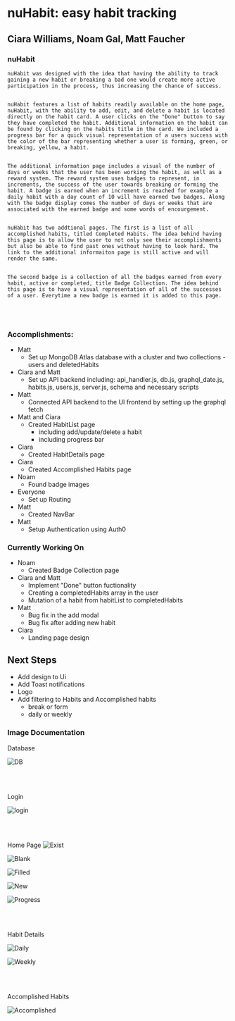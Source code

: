 # **nuHabit**: easy habit tracking

## Ciara Williams, Noam Gal, Matt Faucher

### nuHabit

    nuHabit was designed with the idea that having the ability to track gaining a new habit or breaking a bad one would create more active participation in the process, thus increasing the chance of success.


    nuHabit features a list of habits readily available on the home page, nuHabit, with the ability to add, edit, and delete a habit is located directly on the habit card. A user clicks on the "Done" button to say they have completed the habit. Additional information on the habit can be found by clicking on the habits title in the card. We included a progress bar for a quick visual representation of a users success with the color of the bar representing whether a user is forming, green, or breaking, yellow, a habit.


    The additional information page includes a visual of the number of days or weeks that the user has been working the habit, as well as a reward system. The reward system uses badges to represent, in increments, the success of the user towards breaking or forming the habit. A badge is earned when an increment is reached for example a daily habit with a day count of 10 will have earned two badges. Along with the badge display comes the number of days or weeks that are associated with the earned badge and some words of encourgement.


    nuHabit has two addtional pages. The first is a list of all accomplished habits, titled Completed Habits. The idea behind having this page is to allow the user to not only see their accomplishments but also be able to find past ones without having to look hard. The link to the additional informaiton page is still active and will render the same.


    The second badge is a collection of all the badges earned from every habit, active or completed, title Badge Collection. The idea behind this page is to have a visual representation of all of the successes of a user. Everytime a new badge is earned it is added to this page.

<br>
<br>

### Accomplishments:

- Matt
  - Set up MongoDB Atlas database with a cluster and two collections - users and deletedHabits
- Ciara and Matt
  - Set up API backend including: api_handler.js, db.js, graphql_date.js, habits.js, users.js, server.js, schema and necessary scripts
- Matt
  - Connected API backend to the UI frontend by setting up the graphql fetch
- Matt and Ciara
  - Created HabitList page
    - including add/update/delete a habit
    - including progress bar
- Ciara
  - Created HabitDetails page
- Ciara
  - Created Accomplished Habits page
- Noam
  - Found badge images
- Everyone
  - Set up Routing
- Matt
  - Created NavBar
- Matt
  - Setup Authentication using Auth0

### Currently Working On

- Noam
  - Created Badge Collection page
- Ciara and Matt
  - Implement "Done" button fuctionality
  - Creating a completedHabits array in the user
  - Mutation of a habit from habitList to completedHabits
- Matt
  - Bug fix in the add modal
  - Bug fix after adding new habit
- Ciara
  - Landing page design

## Next Steps

- Add design to Ui
- Add Toast notifications
- Logo
- Add filtering to Habits and Accomplished habits
  - break or form
  - daily or weekly

### Image Documentation

Database

![DB](/readme-images/DB.png)

<br>
<br>

Login

![login](/readme-images/Login.png)

<br>
<br>

Home Page
![Exist](/readme-images/Existing.png)

![Blank](/readme-images/BlankModal.png)

![Filled](/readme-images/FilledModal.png)

![New](/readme-images/NewHabitAdded.png)

![Progress](/readme-images/ProgressBarDifference.png)

<br>
<br>

Habit Details

![Daily](/readme-images/DailyDetails.png)

![Weekly](/readme-images/WeeklyDetails.png)

<br>
<br>

Accomplished Habits

![Accomplished](/readme-images/NoAccomplishedHabits.png)
